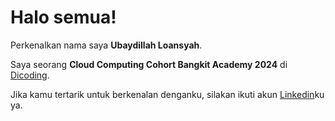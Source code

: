 # Halo semua! 

Perkenalkan nama saya **Ubaydillah Loansyah**.<br>

Saya seorang **Cloud Computing Cohort Bangkit Academy 2024** di [Dicoding](https://www.dicoding.com/).<br>

Jika kamu tertarik untuk berkenalan denganku, silakan ikuti akun [Linkedin](https://www.linkedin.com/in/ubaydillah-loansyah-0a8bb6291/)ku ya.
